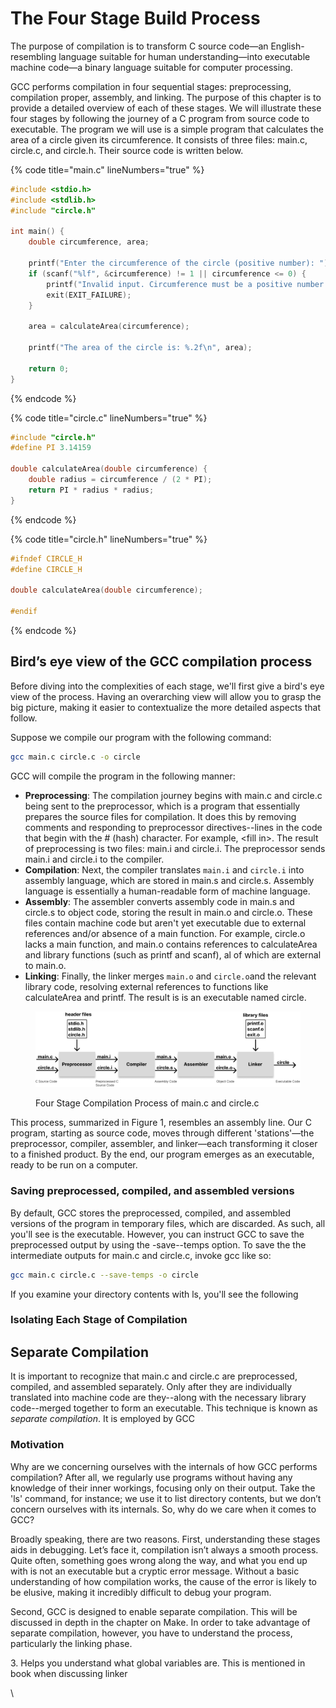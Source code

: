 # The Four Stage Build Process

The purpose of compilation is to transform C source code—an English-resembling language suitable for human understanding—into executable machine code—a binary language suitable for computer processing.

GCC performs compilation in four sequential stages: preprocessing, compilation proper, assembly, and linking. The purpose of this chapter is to provide a detailed overview of each of these stages. We will illustrate these four stages by following the journey of a C program from source code to executable. The program we will use is a simple program that calculates the area of a circle given its circumference. It consists of three files: main.c, circle.c, and circle.h. Their source code is written below.&#x20;

{% code title="main.c" lineNumbers="true" %}
```c
#include <stdio.h>
#include <stdlib.h>
#include "circle.h"

int main() {
    double circumference, area;

    printf("Enter the circumference of the circle (positive number): ");
    if (scanf("%lf", &circumference) != 1 || circumference <= 0) {
        printf("Invalid input. Circumference must be a positive number.\n");
        exit(EXIT_FAILURE);
    }

    area = calculateArea(circumference);

    printf("The area of the circle is: %.2f\n", area);

    return 0;
}
```
{% endcode %}

{% code title="circle.c" lineNumbers="true" %}
```c
#include "circle.h"
#define PI 3.14159

double calculateArea(double circumference) {
    double radius = circumference / (2 * PI);
    return PI * radius * radius;
}

```
{% endcode %}

{% code title="circle.h" lineNumbers="true" %}
```c
#ifndef CIRCLE_H
#define CIRCLE_H

double calculateArea(double circumference);

#endif
```
{% endcode %}

## Bird’s eye view of the GCC compilation process

Before diving into the complexities of each stage, we'll first give a bird's eye view of the process. Having an overarching view will allow you to grasp the big picture, making it easier to contextualize the more detailed aspects that follow.

Suppose we compile our program with the following command:

```bash
gcc main.c circle.c -o circle
```

GCC will compile the program in the following manner:

* **Preprocessing**: The compilation journey begins with main.c and circle.c being sent to the preprocessor, which is a program that essentially prepares the source files for compilation. It does this by removing comments and responding to preprocessor directives--lines in the code that begin with the # (hash) character. For example, \<fill in>. The result of preprocessing is two files: main.i and circle.i. The preprocessor sends main.i and circle.i to the compiler.&#x20;
* **Compilation**: Next, the compiler translates `main.i` and `circle.i` into assembly language, which are stored in main.s and circle.s. Assembly language is essentially a human-readable form of machine language.
* **Assembly**: The assembler converts assembly code in main.s and circle.s to object code, storing the result in main.o and circle.o. These files contain machine code but aren't yet executable due to external references and/or absence of a main function. For example, circle.o lacks a main function, and main.o contains references to calculateArea and library functions (such as printf and scanf), al of which are external to main.o.
* **Linking**: Finally, the linker merges `main.o` and `circle.o`and the relevant library code, resolving external references to functions like calculateArea and printf. The result is is an executable named circle.&#x20;

<figure><img src="../../.gitbook/assets/Group 17.png" alt=""><figcaption><p>Four Stage Compilation Process of main.c and circle.c</p></figcaption></figure>

This process, summarized in Figure 1, resembles an assembly line. Our C program, starting as source code, moves through different 'stations'—the preprocessor, compiler, assembler, and linker—each transforming it closer to a finished product. By the end, our program emerges as an executable, ready to be run on a computer.

### Saving preprocessed, compiled, and assembled versions

By default, GCC stores the preprocessed, compiled, and assembled versions of the program in temporary files, which are discarded. As such, all you'll see is the executable. However, you can instruct GCC to save the preprocessed output by using the -save--temps option. To save the the intermediate outputs for main.c and circle.c, invoke gcc like so:

```bash
gcc main.c circle.c --save-temps -o circle
```

If you examine your directory contents with ls, you'll see the following



### Isolating Each Stage of Compilation









## Separate Compilation

It is important to recognize that main.c and circle.c are preprocessed, compiled, and assembled separately. Only after they are individually translated into machine code are they--along with the necessary library code--merged together to form an executable. This technique is known as _separate compilation_. It is employed by GCC&#x20;







### Motivation

Why are we concerning ourselves with the internals of how GCC performs compilation? After all, we regularly use programs without having any knowledge of their inner workings, focusing only on their output. Take the 'ls' command, for instance; we use it to list directory contents, but we don’t concern ourselves with its internals. So, why do we care when it comes to GCC?

Broadly speaking, there are two reasons. First, understanding these stages aids in debugging. Let’s face it, compilation isn’t always a smooth process. Quite often, something goes wrong along the way, and what you end up with is not an executable but a cryptic error message. Without a basic understanding of how compilation works, the cause of the error is likely to be elusive, making it incredibly difficult to debug your program.

Second, GCC is designed to enable separate compilation. This will be discussed in depth in the chapter on Make. In order to take advantage of separate compilation, however, you have to understand the process, particularly the linking phase.&#x20;

3\. Helps you understand what global variables are. This is mentioned in book when discussing linker

\
